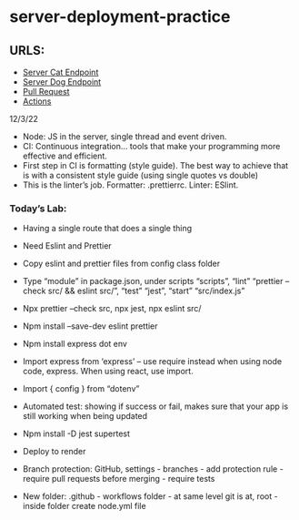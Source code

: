 # server-deployment-practice

## URLS:
- [Server Cat Endpoint](https://server-deployment-practice-wug4.onrender.com/cat)
- [Server Dog Endpoint](https://server-deployment-practice-wug4.onrender.com/dog)
- [Pull Request](https://github.com/stacyyuu/server-deployment-practice/pull/1)
- [Actions](https://github.com/stacyyuu/server-deployment-practice/actions/runs/3610784160)

12/3/22
- Node: JS in the server, single thread and event driven. 
- CI: Continuous integration… tools that make your programming more effective and efficient. 
- First step in CI is formatting (style guide). The best way to achieve that is with a consistent style guide (using single quotes vs double)
- This is the linter’s job. Formatter: .prettierrc. Linter: ESlint. 

### Today’s Lab:
- Having a single route that does a single thing 
- Need Eslint and Prettier 
- Copy eslint and prettier files from config class folder 
- Type “module” in package.json, under scripts “scripts”, “lint” “prettier –check src/ && eslint src/”, “test” “jest”, “start” “src/index.js”
- Npx prettier –check src, npx jest, npx eslint src/
- Npm install –save-dev eslint prettier 
- Npm install express dot env
- Import express from ‘express’ – use require instead when using node code, express. When using react, use import. 
- Import { config } from “dotenv”
- Automated test: showing if success or fail, makes sure that your app is still working when being updated 
- Npm install -D jest supertest
- Deploy to render 

- Branch protection: GitHub, settings - branches -  add protection rule - require pull requests before merging - require tests 
- New folder: .github - workflows folder - at same level git is at, root - inside folder create node.yml file 
